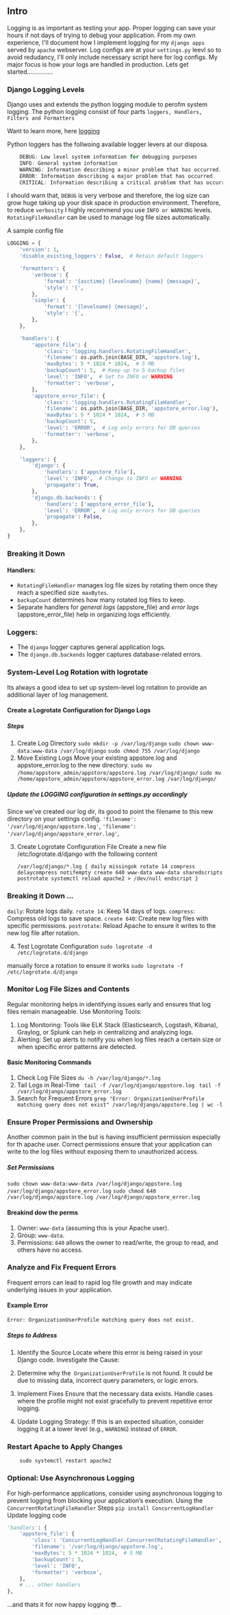 ## Intro

Logging is as important as testing your app. Proper logging can save your hours if not days of trying to debug your application. 
From my own experience, I'll document how I implement logging for my `django apps` served by `apache` webserver.
Log configs are at your `settings.py` leevl so to avoid redudancy, I'll only include necessary script here for log configs. 
My major focus is how your logs are handled in production.
Lets get started...............

### Django Logging Levels
Django uses and extends the python logging module to perofm system logging. The python logging consist of four parts `loggers, Handlers, Filters and Formatters`

Want to learn more, here [logging](https://docs.djangoproject.com/en/5.1/topics/logging/)

Python loggers has the follwoing available logger levers at our disposa.
```go  
    DEBUG: Low level system information for debugging purposes
    INFO: General system information
    WARNING: Information describing a minor problem that has occurred.
    ERROR: Information describing a major problem that has occurred.
    CRITICAL: Information describing a critical problem that has occurred.
```
I should warn that, `DEBUG` is very verbose and therefore, the log size can grow huge taking up your disk space in production environment. Therefore, to reduce `verbosity` I highly recommend you use `INFO or WARNING` levels. `RotatingFileHandler` can be used to manage log file sizes automatically.

A  sample config file
```python
LOGGING = {
    'version': 1,
    'disable_existing_loggers': False,  # Retain default loggers

    'formatters': {
        'verbose': {
            'format': '{asctime} {levelname} {name} {message}',
            'style': '{',
        },
        'simple': {
            'format': '{levelname} {message}',
            'style': '{',
        },
    },

    'handlers': {
        'appstore_file': {
            'class': 'logging.handlers.RotatingFileHandler',
            'filename': os.path.join(BASE_DIR, 'appstore.log'),
            'maxBytes': 5 * 1024 * 1024,  # 5 MB
            'backupCount': 5,  # Keep up to 5 backup files
            'level': 'INFO',  # Set to INFO or WARNING
            'formatter': 'verbose',
        },
        'appstore_error_file': {
            'class': 'logging.handlers.RotatingFileHandler',
            'filename': os.path.join(BASE_DIR, 'appstore_error.log'),
            'maxBytes': 5 * 1024 * 1024,  # 5 MB
            'backupCount': 5,
            'level': 'ERROR',  # Log only errors for DB queries
            'formatter': 'verbose',
        },
    },

    'loggers': {
        'django': {
            'handlers': ['appstore_file'],
            'level': 'INFO',  # Change to INFO or WARNING
            'propagate': True,
        },
        'django.db.backends': {
            'handlers': ['appstore_error_file'],
            'level': 'ERROR',  # Log only errors for DB queries
            'propagate': False,
        },
    },
}
```

### Breaking it Down

#### Handlers:
  - `RotatingFileHandler` manages log file sizes by rotating them once they reach a specified size` maxBytes`.
  - `backupCount` determines how many rotated log files to keep.
  - Separate handlers for _general logs_ (appstore_file) and _error logs_ (appstore_error_file) help in organizing logs efficiently.
### Loggers:
  - The `django` logger captures general application logs.
  - The `django.db.backends` logger captures database-related errors.
  
###  System-Level Log Rotation with logrotate

Its always a good idea to set up system-level log rotation to provide an additional layer of log management.
#### Create a Logrotate Configuration for Django Logs
##### Steps
1. Create Log Directory 
    `sudo mkdir -p /var/log/django`
    `sudo chown www-data:www-data /var/log/django`
    `sudo chmod 755 /var/log/django`
2. Move Existing Logs
   Move your existing appstore.log and appstore_error.log to the new directory.
   `sudo mv /home/appstore_admin/appstore/appstore.log /var/log/django/`
    `sudo mv /home/appstore_admin/appstore/appstore_error.log /var/log/django/`
##### Update the LOGGING configuration in settings.py accordingly
Since we've created our log dir, its good to point the filename to this new directory on your settings config.
    `'filename': '/var/log/django/appstore.log'`,
    `'filename': '/var/log/django/appstore_error.log'`,

3. Create Logrotate Configuration File
   Create a new file /etc/logrotate.d/django with the following content
   
   `/var/log/django/*.log {
    daily
    missingok
    rotate 14
    compress
    delaycompress
    notifempty
    create 640 www-data www-data
    sharedscripts
    postrotate
        systemctl reload apache2 > /dev/null
    endscript
}`


### Breaking it Down ...

`daily`: Rotate logs daily.
`rotate 14`: Keep 14 days of logs.
`compress`: Compress old logs to save space.
`create 640`: Create new log files with specific permissions.
`postrotate`: Reload Apache to ensure it writes to the new log file after rotation.

4. Test Logrotate Configuration
`sudo logrotate -d /etc/logrotate.d/django`

manually force a rotation to ensure it works
`sudo logrotate -f /etc/logrotate.d/django`

###  Monitor Log File Sizes and Contents
Regular monitoring helps in identifying issues early and ensures that log files remain manageable.
Use Monitoring Tools:
1. Log Monitoring: Tools like ELK Stack (Elasticsearch, Logstash, Kibana), Graylog, or Splunk can help in centralizing and analyzing logs.
2. Alerting: Set up alerts to notify you when log files reach a certain size or when specific error patterns are detected.
#### Basic Monitoring Commands
1. Check Log File Sizes
   `du -h /var/log/django/*.log`
2. Tail Logs in Real-Time
  ` tail -f /var/log/django/appstore.log`
  ` tail -f /var/log/django/appstore_error.log`
3. Search for Frequent Errors
   `grep "Error: OrganizationUserProfile matching query does not exist" /var/log/django/appstore.log | wc -l`

### Ensure Proper Permissions and Ownership
Another common pain in the but is having insufficient permission especially for th apache user. Correct permissions ensure that your application can write to the log files without exposing them to unauthorized access.
##### Set Permissions
 `sudo chown www-data:www-data /var/log/django/appstore.log /var/log/django/appstore_error.log`
    `sudo chmod 640 /var/log/django/appstore.log /var/log/django/appstore_error.log`

#### Breakind dow the perms
   1. Owner: `www-data` (assuming this is your Apache user).
   2. Group: `www-data`.
   3. Permissions: `640` allows the owner to read/write, the group to read, and others have no access.
###  Analyze and Fix Frequent Errors
Frequent errors can lead to rapid log file growth and may indicate underlying issues in your application.
#### Example Error
`Error: OrganizationUserProfile matching query does not exist.`
##### Steps to Address
1. Identify the Source
    Locate where this error is being raised in your Django code.
    Investigate the Cause:

2. Determine why the` OrganizationUserProfile` is not found. It could be due to missing data, incorrect query parameters, or logic errors.

3. Implement Fixes
    Ensure that the necessary data exists.
    Handle cases where the profile might not exist gracefully to prevent repetitive error logging.
4. Update Logging Strategy:
    If this is an expected situation, consider logging it at a lower level (e.g., `WARNING`) instead of `ERROR`.

### Restart Apache to Apply Changes
`    sudo systemctl restart apache2`

### Optional: Use Asynchronous Logging
For high-performance applications, consider using asynchronous logging to prevent logging from blocking your application’s execution.
Using the `ConcurrentRotatingFileHandler`
Steps
`pip install ConcurrentLogHandler`
Update logging code
```python
'handlers': {
    'appstore_file': {
        'class': 'ConcurrentLogHandler.ConcurrentRotatingFileHandler',
        'filename': '/var/log/django/appstore.log',
        'maxBytes': 5 * 1024 * 1024,  # 5 MB
        'backupCount': 5,
        'level': 'INFO',
        'formatter': 'verbose',
    },
    # ... other handlers
},
```

...and thats it for now happy logging 😎...






